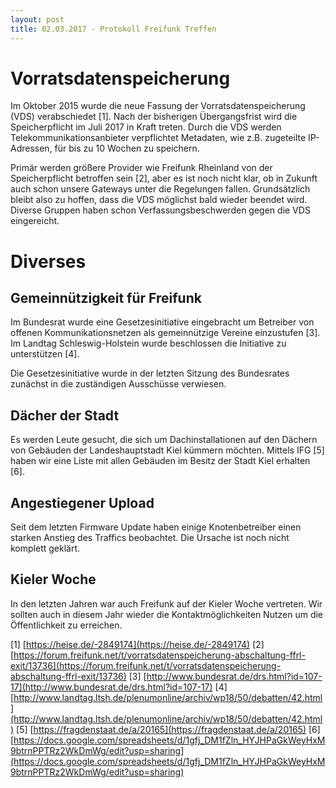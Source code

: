 ```yaml
---
layout: post
title: 02.03.2017 - Protokoll Freifunk Treffen
---
```

# Vorratsdatenspeicherung

Im Oktober 2015 wurde die neue Fassung der Vorratsdatenspeicherung (VDS) verabschiedet [1]. Nach der bisherigen Übergangsfrist wird die Speicherpflicht im Juli 2017 in Kraft treten. Durch die VDS werden Telekommunikationsanbieter verpflichtet Metadaten, wie z.B. zugeteilte IP-Adressen, für bis zu 10 Wochen zu speichern.

Primär werden größere Provider wie Freifunk Rheinland von der Speicherpflicht betroffen sein [2], aber es ist noch nicht klar, ob in Zukunft auch schon unsere Gateways unter die Regelungen fallen. Grundsätzlich bleibt also zu hoffen, dass die VDS möglichst bald wieder beendet wird. Diverse Gruppen haben schon Verfassungsbeschwerden gegen die VDS eingereicht.

# Diverses

## Gemeinnützigkeit für Freifunk

Im Bundesrat wurde eine Gesetzesinitiative eingebracht um Betreiber von offenen Kommunikationsnetzen als gemeinnützige Vereine einzustufen [3]. Im Landtag Schleswig-Holstein wurde beschlossen die Initiative zu unterstützen [4].

Die Gesetzesinitiative wurde in der letzten Sitzung des Bundesrates zunächst in die zuständigen Ausschüsse verwiesen.

## Dächer der Stadt

Es werden Leute gesucht, die sich um Dachinstallationen auf den Dächern von Gebäuden der Landeshauptstadt Kiel kümmern möchten. Mittels IFG [5] haben wir eine Liste mit allen Gebäuden im Besitz der Stadt Kiel erhalten [6].

## Angestiegener Upload

Seit dem letzten Firmware Update haben einige Knotenbetreiber einen starken Anstieg des Traffics beobachtet. Die Ursache ist noch nicht komplett geklärt.

## Kieler Woche

In den letzten Jahren war auch Freifunk auf der Kieler Woche vertreten. Wir sollten auch in diesem Jahr wieder die Kontaktmöglichkeiten Nutzen um die Öffentlichkeit zu erreichen.


[1] [https://heise.de/-2849174](https://heise.de/-2849174)
[2] [https://forum.freifunk.net/t/vorratsdatenspeicherung-abschaltung-ffrl-exit/13736](https://forum.freifunk.net/t/vorratsdatenspeicherung-abschaltung-ffrl-exit/13736)
[3] [http://www.bundesrat.de/drs.html?id=107-17](http://www.bundesrat.de/drs.html?id=107-17)
[4] [http://www.landtag.ltsh.de/plenumonline/archiv/wp18/50/debatten/42.html](http://www.landtag.ltsh.de/plenumonline/archiv/wp18/50/debatten/42.html)
[5] [https://fragdenstaat.de/a/20165](https://fragdenstaat.de/a/20165)
[6] [https://docs.google.com/spreadsheets/d/1gfj_DM1fZln_HYJHPaGkWeyHxM9btrnPPTRz2WkDmWg/edit?usp=sharing](https://docs.google.com/spreadsheets/d/1gfj_DM1fZln_HYJHPaGkWeyHxM9btrnPPTRz2WkDmWg/edit?usp=sharing)
